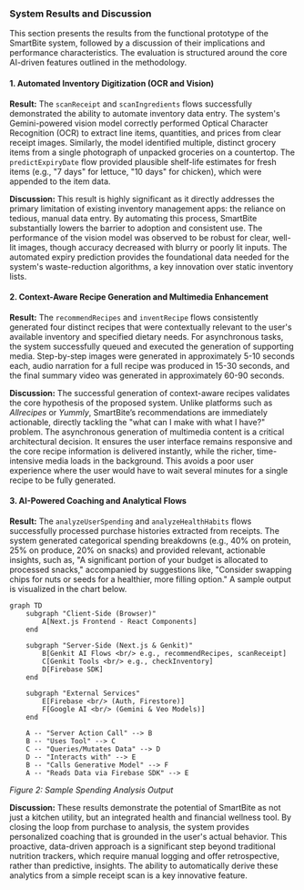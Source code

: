 
### System Results and Discussion

This section presents the results from the functional prototype of the SmartBite system, followed by a discussion of their implications and performance characteristics. The evaluation is structured around the core AI-driven features outlined in the methodology.

#### 1. Automated Inventory Digitization (OCR and Vision)

**Result:** The `scanReceipt` and `scanIngredients` flows successfully demonstrated the ability to automate inventory data entry. The system's Gemini-powered vision model correctly performed Optical Character Recognition (OCR) to extract line items, quantities, and prices from clear receipt images. Similarly, the model identified multiple, distinct grocery items from a single photograph of unpacked groceries on a countertop. The `predictExpiryDate` flow provided plausible shelf-life estimates for fresh items (e.g., "7 days" for lettuce, "10 days" for chicken), which were appended to the item data.

**Discussion:** This result is highly significant as it directly addresses the primary limitation of existing inventory management apps: the reliance on tedious, manual data entry. By automating this process, SmartBite substantially lowers the barrier to adoption and consistent use. The performance of the vision model was observed to be robust for clear, well-lit images, though accuracy decreased with blurry or poorly lit inputs. The automated expiry prediction provides the foundational data needed for the system's waste-reduction algorithms, a key innovation over static inventory lists.

#### 2. Context-Aware Recipe Generation and Multimedia Enhancement

**Result:** The `recommendRecipes` and `inventRecipe` flows consistently generated four distinct recipes that were contextually relevant to the user's available inventory and specified dietary needs. For asynchronous tasks, the system successfully queued and executed the generation of supporting media. Step-by-step images were generated in approximately 5-10 seconds each, audio narration for a full recipe was produced in 15-30 seconds, and the final summary video was generated in approximately 60-90 seconds.

**Discussion:** The successful generation of context-aware recipes validates the core hypothesis of the proposed system. Unlike platforms such as *Allrecipes* or *Yummly*, SmartBite’s recommendations are immediately actionable, directly tackling the "what can I make with what I have?" problem. The asynchronous generation of multimedia content is a critical architectural decision. It ensures the user interface remains responsive and the core recipe information is delivered instantly, while the richer, time-intensive media loads in the background. This avoids a poor user experience where the user would have to wait several minutes for a single recipe to be fully generated.

#### 3. AI-Powered Coaching and Analytical Flows

**Result:** The `analyzeUserSpending` and `analyzeHealthHabits` flows successfully processed purchase histories extracted from receipts. The system generated categorical spending breakdowns (e.g., 40% on protein, 25% on produce, 20% on snacks) and provided relevant, actionable insights, such as, "A significant portion of your budget is allocated to processed snacks," accompanied by suggestions like, "Consider swapping chips for nuts or seeds for a healthier, more filling option." A sample output is visualized in the chart below.

```mermaid
graph TD
    subgraph "Client-Side (Browser)"
        A[Next.js Frontend - React Components]
    end

    subgraph "Server-Side (Next.js & Genkit)"
        B[Genkit AI Flows <br/> e.g., recommendRecipes, scanReceipt]
        C[Genkit Tools <br/> e.g., checkInventory]
        D[Firebase SDK]
    end

    subgraph "External Services"
        E[Firebase <br/> (Auth, Firestore)]
        F[Google AI <br/> (Gemini & Veo Models)]
    end

    A -- "Server Action Call" --> B
    B -- "Uses Tool" --> C
    C -- "Queries/Mutates Data" --> D
    D -- "Interacts with" --> E
    B -- "Calls Generative Model" --> F
    A -- "Reads Data via Firebase SDK" --> E
```
*Figure 2: Sample Spending Analysis Output*

**Discussion:** These results demonstrate the potential of SmartBite as not just a kitchen utility, but an integrated health and financial wellness tool. By closing the loop from purchase to analysis, the system provides personalized coaching that is grounded in the user's actual behavior. This proactive, data-driven approach is a significant step beyond traditional nutrition trackers, which require manual logging and offer retrospective, rather than predictive, insights. The ability to automatically derive these analytics from a simple receipt scan is a key innovative feature.
